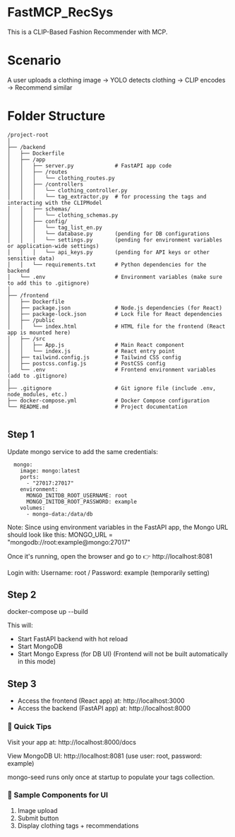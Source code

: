 # FastMCP_RecSys
This is a CLIP-Based Fashion Recommender with MCP. 

# Scenario
A user uploads a clothing image → YOLO detects clothing → CLIP encodes → Recommend similar

# Folder Structure
```
/project-root
│
├── /backend
│   ├── Dockerfile            
│   ├── /app
│   │   ├── server.py             # FastAPI app code
│   │   ├── /routes
│   │   │   └── clothing_routes.py
│   │   ├── /controllers
│   │   │   └── clothing_controller.py
│   │   │   └── tag_extractor.py  # for processing the tags and interacting with the CLIPModel
│   │   ├── schemas/
│   │   │   └── clothing_schemas.py
│   │   ├── config/
│   │   │   └── tag_list_en.py
│   │   │   └── database.py       (pending for DB configurations
│   │   │   └── settings.py       (pending for environment variables or application-wide settings)
│   │   │   └── api_keys.py       (pending for API keys or other sensitive data)
│   │   └── requirements.txt      # Python dependencies for the backend
│   └── .env                      # Environment variables (make sure to add this to .gitignore)
│
├── /frontend
│   ├── Dockerfile        
│   ├── package.json              # Node.js dependencies (for React)
│   ├── package-lock.json         # Lock file for React dependencies
│   ├── /public
│   │   └── index.html            # HTML file for the frontend (React app is mounted here)
│   ├── /src
│   │   ├── App.js                # Main React component
│   │   └── index.js              # React entry point
│   ├── tailwind.config.js        # Tailwind CSS config
│   ├── postcss.config.js         # PostCSS config
│   └── .env                      # Frontend environment variables (add to .gitignore)
│
├── .gitignore                    # Git ignore file (include .env, node_modules, etc.)
├── docker-compose.yml            # Docker Compose configuration
└── README.md                     # Project documentation


```

## Step 1

Update mongo service to add the same credentials:
```
  mongo:
    image: mongo:latest
    ports:
      - "27017:27017"
    environment:
      MONGO_INITDB_ROOT_USERNAME: root
      MONGO_INITDB_ROOT_PASSWORD: example
    volumes:
      - mongo-data:/data/db
```

Note: Since using environment variables in the FastAPI app, the Mongo URL should look like this:
MONGO_URL = "mongodb://root:example@mongo:27017"

Once it's running, open the browser and go to 👉 http://localhost:8081

Login with: Username: root / Password: example (temporarily setting)

## Step 2
docker-compose up --build

This will:

- Start FastAPI backend with hot reload
- Start MongoDB
- Start Mongo Express (for DB UI) (Frontend will not be built automatically in this mode)

## Step 3
- Access the frontend (React app) at:  http://localhost:3000
- Access the backend (FastAPI app) at:  http://localhost:8000

### 📌 Quick Tips

Visit your app at: http://localhost:8000/docs

View MongoDB UI: http://localhost:8081 (use user: root, password: example)

mongo-seed runs only once at startup to populate your tags collection.

### 📌 Sample Components for UI

1. Image upload
2. Submit button
3. Display clothing tags + recommendations
